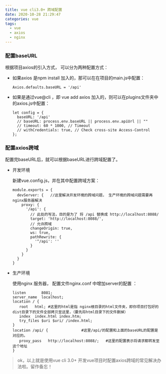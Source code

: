 ```yaml
---
title: vue cli3.0+ 跨域配置
date: 2020-10-28 21:29:47
categories: vue
tags: 
  - vue
  - axios
  - nginx
---
```




### 配置baseURL

根据项目axios的引入方式， 可以分为两种配置方式：

- 如果axios 是npm install 加入的，那可以在在项目的main.js中配置：

  `Axios.defaults.baseURL = '/api'`

- 如果是通过vue@cli  ，即 vue add axios 加入的，则可以在plugins文件夹中的axios.js中配置：

  ```
  let config = {
    baseURL: '/api'
    // baseURL: process.env.baseURL || process.env.apiUrl || ""
    // timeout: 60 * 1000, // Timeout
    // withCredentials: true, // Check cross-site Access-Control
  };
  ```

  

### 配置axios跨域

配置完baseURL后，就可以根据baseURL进行跨域配置了。

- 开发环境

  新建vue.config.js，并在其中配置跨域方案：

  ```
  module.exports = {
    devServer: {   //这里解决开发环境的跨域问题， 生产环境的跨域问题需要再nginx服务器解决
      proxy: {
        '/api': {
          // 此处的写法，目的是为了 将 /api 替换成 http://localhost:8088/
          target: 'http://localhost:8088/',
          // 允许跨域
          changeOrigin: true,
          ws: true,
          pathRewrite: {
            '^/api': ''
          }
        }
      }
    }
  }
  ```

  

- 生产环境

  使用nginx 服务器， 配置文件nginx.conf 中增加server的配置 ：

  ```
  listen       8081;   
  server_name  localhost;
  location / {
     root   html; #这里的html是指 nginx根目录的html文件夹，即你项目打包好的dist目录下的文件全部拷贝至这里，（要先将html目录下的文件删掉）
     index  index.html index.htm;
     try_files $uri $uri/ /index.html;
  }
  location /api/ {               #这里/api/的配置和上面的baseURL的配置是对应的。
     proxy_pass   http://localhost:8088/;   #这里的配置表示将请求都转发至这个地址
  }
  ```

> ok，以上就是使用vue cli 3.0+ 开发vue项目时配置axios跨域的常见解决办法啦。留作备忘！